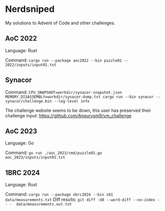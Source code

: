 # Nerdsniped

My solutions to Advent of Code and other challenges.

## AoC 2022

Language: Rust

Command: `cargo run --package aoc2022 --bin puzzle01 -- 2022/inputs/input01.txt`

## Synacor

Command: `CPU_SNAPSHOT=workdir/synacor-snapshot.json MEMORY_DISASSEMBLY=workdir/synacor-dump.txt cargo run --bin synacor -- synacor/challenge.bin --log-level info`

The challenge website seems to be down, this user has preserved their challenge input: https://github.com/Aneurysm9/vm_challenge

## AoC 2023

Language: Go

Command: `go run ./aoc_2023/cmd/puzzle01.go aoc_2023/inputs/input01.txt`

## 1BRC 2024

Language: Rust

Command: `cargo run --package obrc2024 --bin s01 data/measurements.txt`
Diff results: `git diff -U0 --word-diff --no-index -- -  data/measurements.out.txt`